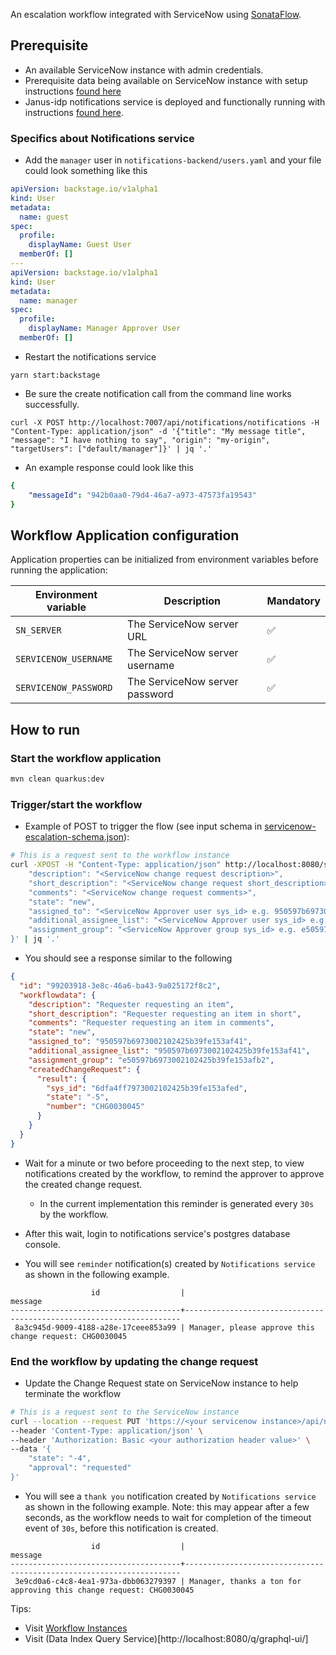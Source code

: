 An escalation workflow integrated with ServiceNow using [SonataFlow](https://sonataflow.org/serverlessworkflow/latest/index.html).

## Prerequisite
* An available ServiceNow instance with admin credentials.
* Prerequisite data being available on ServiceNow instance with setup instructions [found here](instance-setup/readme.md)
* Janus-idp notifications service is deployed and functionally running with instructions [found here](https://github.com/janus-idp/backstage-plugins/tree/main/plugins/notifications-backend).

### Specifics about Notifications service
* Add the `manager` user in `notifications-backend/users.yaml` and your file could look something like this
```yaml
apiVersion: backstage.io/v1alpha1
kind: User
metadata:
  name: guest
spec:
  profile:
    displayName: Guest User
  memberOf: []
---
apiVersion: backstage.io/v1alpha1
kind: User
metadata:
  name: manager
spec:
  profile:
    displayName: Manager Approver User
  memberOf: []
```
* Restart the notifications service
```shell
yarn start:backstage
```

* Be sure the create notification call from the command line works successfully.
```shell
curl -X POST http://localhost:7007/api/notifications/notifications -H "Content-Type: application/json" -d '{"title": "My message title", "message": "I have nothing to say", "origin": "my-origin", "targetUsers": ["default/manager"]}' | jq '.'
```
   
* An example response could look like this
```yaml
{
    "messageId": "942b0aa0-79d4-46a7-a973-47573fa19543"
}
```

## Workflow Application configuration
Application properties can be initialized from environment variables before running the application:

| Environment variable  | Description | Mandatory |
|-----------------------|-------------|-----------|
| `SN_SERVER`            | The ServiceNow server URL | ✅ |
| `SERVICENOW_USERNAME`       | The ServiceNow server username | ✅ |
| `SERVICENOW_PASSWORD`      | The ServiceNow server password | ✅ |

## How to run

### Start the workflow application
```bash
mvn clean quarkus:dev
```

### Trigger/start the workflow
* Example of POST to trigger the flow (see input schema in [servicenow-escalation-schema.json](./src/main/resources/servicenow-escalation-schema.json)):
```bash
# This is a request sent to the workflow instance
curl -XPOST -H "Content-Type: application/json" http://localhost:8080/servicenow-escalation -d '{
    "description": "<ServiceNow change request description>",
    "short_description": "<ServiceNow change request short_description>",
    "comments": "<ServiceNow change request comments>",
    "state": "new",
    "assigned_to": "<ServiceNow Approver user sys_id> e.g. 950597b6973002102425b39fe153af41",
    "additional_assignee_list": "<ServiceNow Approver user sys_id> e.g. 950597b6973002102425b39fe153af41",
    "assignment_group": "<ServiceNow Approver group sys_id> e.g. e50597b6973002102425b39fe153afb2"
}' | jq '.'
```
* You should see a response similar to the following
```json
{
  "id": "99203918-3e8c-46a6-ba43-9a025172f8c2",
  "workflowdata": {
    "description": "Requester requesting an item",
    "short_description": "Requester requesting an item in short",
    "comments": "Requester requesting an item in comments",
    "state": "new",
    "assigned_to": "950597b6973002102425b39fe153af41",
    "additional_assignee_list": "950597b6973002102425b39fe153af41",
    "assignment_group": "e50597b6973002102425b39fe153afb2",
    "createdChangeRequest": {
      "result": {
        "sys_id": "6dfa4ff7973002102425b39fe153afed",
        "state": "-5",
        "number": "CHG0030045"
      }
    }
  }
}
```
* Wait for a minute or two before proceeding to the next step, to view notifications created by the workflow, to remind the approver to approve the created change request.
    * In the current implementation this reminder is generated every `30s` by the workflow.  

* After this wait, login to notifications service's postgres database console.

* You will see `reminder` notification(s) created by `Notifications service` as shown in the following example.
```text
                  id                  |                               message                               
--------------------------------------+---------------------------------------------------------------------
 8a3c945d-9009-4188-a28e-17ceee853a99 | Manager, please approve this change request: CHG0030045
```

### End the workflow by updating the change request

* Update the Change Request state on ServiceNow instance to help terminate the workflow
```bash
# This is a request sent to the ServiceNow instance
curl --location --request PUT 'https://<your servicenow instance>/api/now/table/change_request/<sys_id of the created change request above>' \
--header 'Content-Type: application/json' \
--header 'Authorization: Basic <your authorization header value>' \
--data '{
    "state": "-4",
    "approval": "requested"
}'
```

* You will see a `thank you` notification created by `Notifications service` as shown in the following example. 
Note: this may appear after a few seconds, as the workflow needs to wait for completion of the timeout event of `30s`, before this notification is created.
```text
                  id                  |                               message                               
--------------------------------------+---------------------------------------------------------------------
 3e9cd0a6-c4c8-4ea1-973a-dbb063279397 | Manager, thanks a ton for approving this change request: CHG0030045
```

Tips:
* Visit [Workflow Instances](http://localhost:8080/q/dev/org.kie.kogito.kogito-quarkus-serverless-workflow-devui/workflowInstances)
* Visit (Data Index Query Service)[http://localhost:8080/q/graphql-ui/]